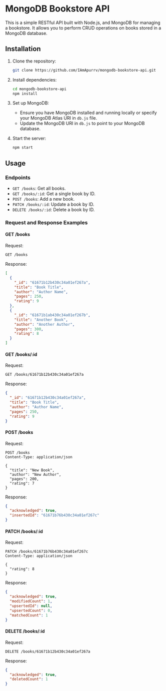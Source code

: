 # MongoDB Bookstore API

This is a simple RESTful API built with Node.js, and MongoDB for managing a bookstore. It allows you to perform CRUD operations on books stored in a MongoDB database.

## Installation

1. Clone the repository:
   ```bash
   git clone https://github.com/IAmApurrv/mongodb-bookstore-api.git
   ```

2. Install dependencies:
   ```bash
   cd mongodb-bookstore-api
   npm install
   ```

3. Set up MongoDB:
   - Ensure you have MongoDB installed and running locally or specify your MongoDB Atlas URI in `db.js` file.
   - Update the MongoDB URI in `db.js` to point to your MongoDB database.

4. Start the server:
   ```bash
   npm start
   ```

## Usage

### Endpoints

- `GET /books`: Get all books.
- `GET /books/:id`: Get a single book by ID.
- `POST /books`: Add a new book.
- `PATCH /books/:id`: Update a book by ID.
- `DELETE /books/:id`: Delete a book by ID.

### Request and Response Examples

#### GET /books

Request:
```http
GET /books
```

Response:
```json
[
  {
    "_id": "61671b12b430c34a01ef267a",
    "title": "Book Title",
    "author": "Author Name",
    "pages": 250,
    "rating": 9
  },
  {
    "_id": "61671b1ab430c34a01ef267b",
    "title": "Another Book",
    "author": "Another Author",
    "pages": 300,
    "rating": 8
  }
]
```

#### GET /books/:id

Request:
```http
GET /books/61671b12b430c34a01ef267a
```

Response:
```json
{
  "_id": "61671b12b430c34a01ef267a",
  "title": "Book Title",
  "author": "Author Name",
  "pages": 250,
  "rating": 9
}
```

#### POST /books

Request:
```http
POST /books
Content-Type: application/json

{
  "title": "New Book",
  "author": "New Author",
  "pages": 200,
  "rating": 7
}
```

Response:
```json
{
  "acknowledged": true,
  "insertedId": "61671b76b430c34a01ef267c"
}
```

#### PATCH /books/:id

Request:
```http
PATCH /books/61671b76b430c34a01ef267c
Content-Type: application/json

{
  "rating": 8
}
```

Response:
```json
{
  "acknowledged": true,
  "modifiedCount": 1,
  "upsertedId": null,
  "upsertedCount": 0,
  "matchedCount": 1
}
```

#### DELETE /books/:id

Request:
```http
DELETE /books/61671b12b430c34a01ef267a
```

Response:
```json
{
  "acknowledged": true,
  "deletedCount": 1
}
```

